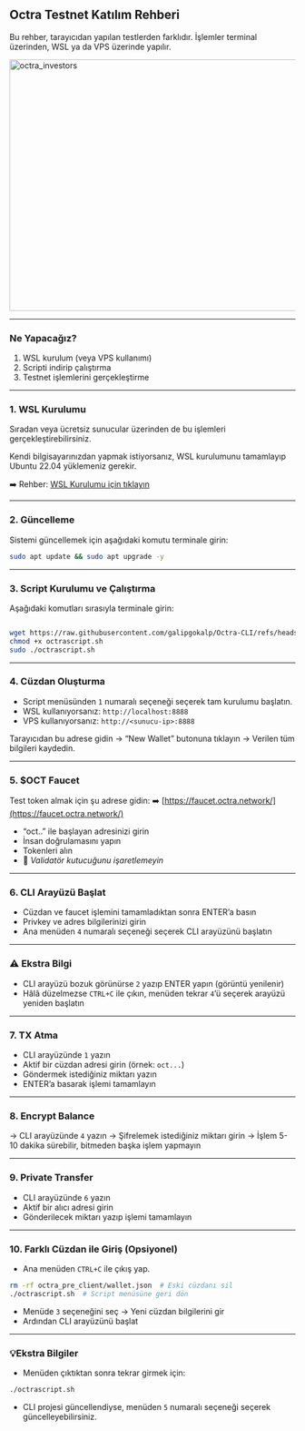 ## Octra Testnet Katılım Rehberi

Bu rehber, tarayıcıdan yapılan testlerden farklıdır. İşlemler terminal üzerinden, WSL ya da VPS üzerinde yapılır.

<img width="692" height="442" alt="octra_investors" src="https://github.com/user-attachments/assets/95b5bd2c-0065-4a0f-b60c-9bbaa3960ba4" />

---

### Ne Yapacağız?

1. WSL kurulum (veya VPS kullanımı)
2. Scripti indirip çalıştırma
3. Testnet işlemlerini gerçekleştirme

---

### 1. WSL Kurulumu

Sıradan veya ücretsiz sunucular üzerinden de bu işlemleri gerçekleştirebilirsiniz.

Kendi bilgisayarınızdan yapmak istiyorsanız, WSL kurulumunu tamamlayıp Ubuntu 22.04 yüklemeniz gerekir.

➡️ Rehber: [WSL Kurulumu için tıklayın](https://x.com/itemcoin/status/1974972114072723531)

---

### 2. Güncelleme

Sistemi güncellemek için aşağıdaki komutu terminale girin:

```bash
sudo apt update && sudo apt upgrade -y
```

---

### 3. Script Kurulumu ve Çalıştırma

Aşağıdaki komutları sırasıyla terminale girin:

```bash

wget https://raw.githubusercontent.com/galipgokalp/Octra-CLI/refs/heads/main/octrascript.sh
chmod +x octrascript.sh
sudo ./octrascript.sh
```

---

### 4. Cüzdan Oluşturma

- Script menüsünden `1` numaralı seçeneği seçerek tam kurulumu başlatın.
- WSL kullanıyorsanız: `http://localhost:8888`
- VPS kullanıyorsanız: `http://<sunucu-ip>:8888`

Tarayıcıdan bu adrese gidin → “New Wallet” butonuna tıklayın → Verilen tüm bilgileri kaydedin.

---

### 5. \$OCT Faucet

Test token almak için şu adrese gidin:
➡️ [https://faucet.octra.network/](https://faucet.octra.network/)

* “oct..” ile başlayan adresinizi girin
* İnsan doğrulamasını yapın
* Tokenleri alın
* 📌 *Validatör kutucuğunu işaretlemeyin*

---

### 6. CLI Arayüzü Başlat

- Cüzdan ve faucet işlemini tamamladıktan sonra ENTER’a basın
- Privkey ve adres bilgilerinizi girin
- Ana menüden `4` numaralı seçeneği seçerek CLI arayüzünü başlatın

---

### ⚠️ Ekstra Bilgi

- CLI arayüzü bozuk görünürse `2` yazıp ENTER yapın (görüntü yenilenir)
- Hâlâ düzelmezse `CTRL+C` ile çıkın, menüden tekrar `4`’ü seçerek arayüzü yeniden başlatın

---

### 7. TX Atma

- CLI arayüzünde `1` yazın
- Aktif bir cüzdan adresi girin (örnek: `oct...`)
- Göndermek istediğiniz miktarı yazın
- ENTER’a basarak işlemi tamamlayın

---

### 8. Encrypt Balance

→ CLI arayüzünde `4` yazın
→ Şifrelemek istediğiniz miktarı girin
→ İşlem 5-10 dakika sürebilir, bitmeden başka işlem yapmayın

---

### 9. Private Transfer

- CLI arayüzünde `6` yazın
- Aktif bir alıcı adresi girin
- Gönderilecek miktarı yazıp işlemi tamamlayın

---

### 10. Farklı Cüzdan ile Giriş (Opsiyonel)


- Ana menüden `CTRL+C` ile çıkış yap.

```bash
rm -rf octra_pre_client/wallet.json  # Eski cüzdanı sil
./octrascript.sh  # Script menüsüne geri dön
```

- Menüde `3` seçeneğini seç → Yeni cüzdan bilgilerini gir
- Ardından CLI arayüzünü başlat

---

### 💡Ekstra Bilgiler

* Menüden çıktıktan sonra tekrar girmek için:

```bash
./octrascript.sh
```

* CLI projesi güncellendiyse, menüden `5` numaralı seçeneği seçerek güncelleyebilirsiniz.

